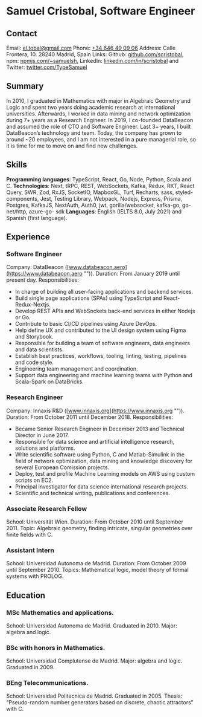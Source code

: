 # Samuel Cristobal, Software Engineer
## Contact
Email: [el.tobal@gmail.com](mailto:el.tobal@gmail.com "")
Phone: [+34 646 49 09 06](tel:+34-646-49-09-06)
Address: Calle Frontera, 10. 28240 Madrid, Spain
Links: Github: [github.com/scristobal](https://github.com/scristobal ""), npm: [npmjs.com/~samuelsh](https://npmjs.com/~samuelsh ""), LinkedIn: [linkedin.com/in/scristobal](https://linkedin.com/in/scristobal "") and Twitter: [twitter.com/TypeSamuel](https://twitter.com/TypeSamuel "")
## Summary
In 2010, I graduated in Mathematics with major in Algebraic Geometry and Logic and spent two years doing academic research at international universities. Afterwards, I worked in data mining and network optimization during 7+ years as a Research Engineer. In 2019, I co-founded DataBeacon and assumed the role of CTO and Software Engineer. 
Last 3+ years, I built DataBeacon’s technology and team. Today, the company has grown to around ~20 employees, and I am not interested in a pure managerial role, so it is time for me to move on and find new challenges. 
## Skills
**Programming languages**: TypeScript, React, Go, Node, Python, Scala and C.
**Technologies**: Next, tRPC, REST, WebSockets, Kafka, Redux, RKT, React Query, SWR, Zod, RxJS, SocketIO, MapboxGL, Turf, Recharts, sass, styled-components, Jest, Testing Library, Webpack, Nodejs, Express, Prisma, Postgres, KafkaJS, NextAuth, Auth0, jwt, gorilla/websocket, kafka-go, go-net/http, azure-go- sdk
**Languages**: English (IELTS 8.0, July 2021) and Spanish (first language).
## Experience
### Software Engineer
Company: DataBeacon ([www.databeacon.aero](https://www.databeacon.aero "")).
Duration: From January 2019 until present day.
Responsibilities:
* In charge of building all user-facing applications and backend services.
* Build single page applications (SPAs) using TypeScript and React-Redux-Nextjs.
* Develop REST APIs and WebSockets back-end services in either Nodejs or Go.
* Contribute to basic CI/CD pipelines using Azure DevOps.
* Help define UX and contributed to the UI design system using Figma and Storybook.
* Responsible for building a team of software engineers, data engineers and data scientists.
* Establish best practices, workflows, tooling, linting, testing, pipelines and code style.
* Engineering team management and coordination.
* Support data engineering and machine learning teams with Python and Scala-Spark on DataBricks.
### Research Engineer
Company: Innaxis R&D ([www.innaxis.org](https://www.innaxis.org "")).
Duration: From October 2011 until December 2018.
Responsibilities:
- Became Senior Research Engineer in December 2013 and Technical Director in June 2017.
- Responsible for data science and artificial intelligence research, solutions and platforms.
- Write scientific software using Python, C and Matlab-Simulink in the field of network optimization, data mining and knowledge discovery for several European Comission projects. 
- Deploy, test and profile Machine Learning models on AWS using custom scripts on EC2.
- Principal investigator for data science international research projects.
- Scientific and technical writing, publications and conferences.
### Associate Research Fellow
School: Universität Wien.
Duration: From October 2010 until September 2011.
Topic: Algebraic geometry, finding intricate, singular geometries over finite fields with C.
### Assistant Intern
School: Universidad Autonoma de Madrid.
Duration: From October 2009 until September 2010.
Topics: Mathematical logic, model theory of formal systems with PROLOG.
## Education
### MSc Mathematics and applications. 
School: Universidad Autonoma de Madrid.
Graduated in 2010. 
Major: algebra and logic. 
### BSc with honors in Mathematics. 
School: Universidad Complutense de Madrid.
Major: algebra and logic. 
Graduated in 2009.  
### BEng Telecommunications. 
School: Universidad Politecnica de Madrid.
Graduated in 2005. 
Thesis: “Pseudo-random number generators based on discrete, chaotic attractors” with C. 
